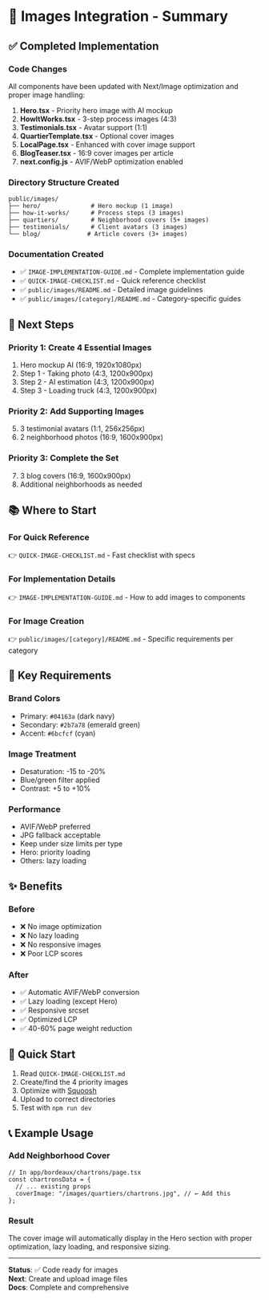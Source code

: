 # 📸 Images Integration - Summary

## ✅ Completed Implementation

### Code Changes
All components have been updated with Next/Image optimization and proper image handling:

1. **Hero.tsx** - Priority hero image with AI mockup
2. **HowItWorks.tsx** - 3-step process images (4:3)
3. **Testimonials.tsx** - Avatar support (1:1)
4. **QuartierTemplate.tsx** - Optional cover images
5. **LocalPage.tsx** - Enhanced with cover image support
6. **BlogTeaser.tsx** - 16:9 cover images per article
7. **next.config.js** - AVIF/WebP optimization enabled

### Directory Structure Created
```
public/images/
├── hero/              # Hero mockup (1 image)
├── how-it-works/      # Process steps (3 images)
├── quartiers/         # Neighborhood covers (5+ images)
├── testimonials/      # Client avatars (3 images)
└── blog/             # Article covers (3+ images)
```

### Documentation Created
- ✅ `IMAGE-IMPLEMENTATION-GUIDE.md` - Complete implementation guide
- ✅ `QUICK-IMAGE-CHECKLIST.md` - Quick reference checklist
- ✅ `public/images/README.md` - Detailed image guidelines
- ✅ `public/images/[category]/README.md` - Category-specific guides

## 🎯 Next Steps

### Priority 1: Create 4 Essential Images
1. Hero mockup AI (16:9, 1920x1080px)
2. Step 1 - Taking photo (4:3, 1200x900px)
3. Step 2 - AI estimation (4:3, 1200x900px)
4. Step 3 - Loading truck (4:3, 1200x900px)

### Priority 2: Add Supporting Images
5. 3 testimonial avatars (1:1, 256x256px)
6. 2 neighborhood photos (16:9, 1600x900px)

### Priority 3: Complete the Set
7. 3 blog covers (16:9, 1600x900px)
8. Additional neighborhoods as needed

## 📚 Where to Start

### For Quick Reference
👉 `QUICK-IMAGE-CHECKLIST.md` - Fast checklist with specs

### For Implementation Details
👉 `IMAGE-IMPLEMENTATION-GUIDE.md` - How to add images to components

### For Image Creation
👉 `public/images/[category]/README.md` - Specific requirements per category

## 🎨 Key Requirements

### Brand Colors
- Primary: `#04163a` (dark navy)
- Secondary: `#2b7a78` (emerald green)
- Accent: `#6bcfcf` (cyan)

### Image Treatment
- Desaturation: -15 to -20%
- Blue/green filter applied
- Contrast: +5 to +10%

### Performance
- AVIF/WebP preferred
- JPG fallback acceptable
- Keep under size limits per type
- Hero: priority loading
- Others: lazy loading

## ✨ Benefits

### Before
- ❌ No image optimization
- ❌ No lazy loading
- ❌ No responsive images
- ❌ Poor LCP scores

### After
- ✅ Automatic AVIF/WebP conversion
- ✅ Lazy loading (except Hero)
- ✅ Responsive srcset
- ✅ Optimized LCP
- ✅ 40-60% page weight reduction

## 🚀 Quick Start

1. Read `QUICK-IMAGE-CHECKLIST.md`
2. Create/find the 4 priority images
3. Optimize with [Squoosh](https://squoosh.app/)
4. Upload to correct directories
5. Test with `npm run dev`

## 📞 Example Usage

### Add Neighborhood Cover
```tsx
// In app/bordeaux/chartrons/page.tsx
const chartronsData = {
  // ... existing props
  coverImage: "/images/quartiers/chartrons.jpg", // ← Add this
};
```

### Result
The cover image will automatically display in the Hero section with proper optimization, lazy loading, and responsive sizing.

---

**Status**: ✅ Code ready for images  
**Next**: Create and upload image files  
**Docs**: Complete and comprehensive


